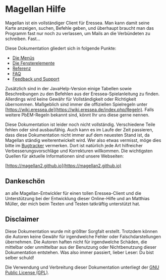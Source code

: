# Magellan Hilfe

Magellan ist ein vollständiger Client für Eressea. Man kann damit seine Karte anzeigen, suchen, Befehle geben, und überhaupt braucht man das Programm fast nur noch zu verlassen, um Mails an die Verbündeten zu schreiben. Fast...

Diese Dokumentation gliedert sich in folgende Punkte:

* [Die Menüs](/de/help/menus/)
* [Die Fensterelemente](/de/help/docks/)
* [Referenz](/de/help/reference/)
* [FAQ](/de/faq/)
* [Feedback und Support](/de/feedback/)

Zusätzlich sind in der JavaHelp-Version einige Tabellen sowie Beschreibungen zu den Befehlen aus der Eressea-Spielanleitung zu finden. Allerdings wird keine Gewähr für Vollständigkeit oder Richtigkeit übernommen. Maßgeblich sind immer die offiziellen Spielregeln unter [https://wiki.eressea.de](https://wiki.eressea.de/index.php/Regeln). Falls weitere PbEM-Regeln bekannt sind, könnt Ihr uns diese gerne nennen.

Diese Dokumentation ist leider noch nicht vollständig. Verschiedene Teile fehlen oder sind ausbaufähig. Auch kann es im Laufe der Zeit passieren, dass diese Dokumentation nicht immer auf dem neuesten Stand ist, da Magellan ständig weiterentwickelt wird. Wer also etwas vermisst, möge dies bitte im [Bugtracker](/de/feedback/#bugs) vermerken. Dort ist natürlich jede Art hilfreicher Verbesserungsvorschläge und Korrekturen willkommen.  Die wichtigsten Quellen für aktuelle Informationen sind unsere Webseiten:

[https://magellan2.github.io](https://magellan2.github.io)

## Dankeschön

an alle Magellan-Entwickler für einen tollen Eressea-Client und die Unterstützung bei der Entwicklung dieser Online-Hilfe und an Matthias Müller, der mich beim Texten und Testen tatkräftig unterstützt hat.

## Disclaimer

Diese Dokumentation wurde mit größter Sorgfalt erstellt. Trotzdem können die Autoren keine Gewähr für irgendwelche Fehler oder Falschdarstellungen übernehmen. Die Autoren haften nicht für irgendwelche Schäden, die mittelbar oder unmittelbar aus der Benutzung oder Nichtbenutzung dieser Dokumentation entstehen. Was also immer passiert, lieber Leser: Du bist selber schuld!


Die Verwendung und Verbreitung dieser Dokumentation unterliegt der [GNU Public License (GPL)](license/).
